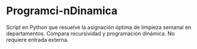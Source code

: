 # Programci-nDinamica
Script en Python que resuelve la asignación óptima de limpieza semanal en departamentos. Compara recursividad y programación dinámica. No requiere entrada externa.
